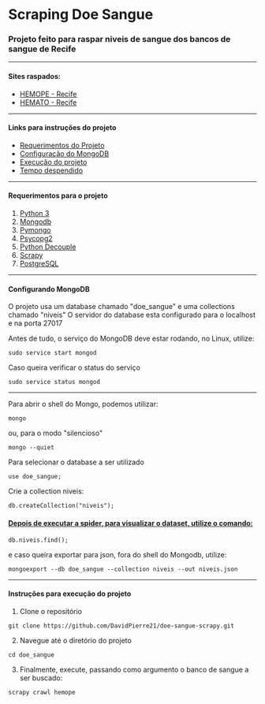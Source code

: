 # Scraping Doe Sangue

### Projeto feito para raspar niveis de sangue dos bancos de sangue de Recife

------------------------------------------------------

#### Sites raspados:
* [HEMOPE - Recife](http://www.hemope.pe.gov.br)
* [HEMATO - Recife](https://doesanguedoevida.com.br/doar-sangue-recife)

------------------------------------------------------

#### Links para instruções do projeto
* [Requerimentos do Projeto](https://github.com/DavidPierre21/doe-sangue-scrapy#requerimentos-para-o-projeto)
* [Configuração do MongoDB](https://github.com/DavidPierre21/doe-sangue-scrapy#configurando-mongodb)
* [Execução do projeto](https://github.com/DavidPierre21/doe-sangue-scrapy#instru%C3%A7%C3%B5es-para-execu%C3%A7%C3%A3o-do-projeto)
* [Tempo despendido](https://github.com/DavidPierre21/doe-sangue-scrapy#tempo-gasto)

------------------------------------------------------

#### Requerimentos para o projeto
1. [Python 3](https://www.python.org/)
2. [Mongodb](https://www.mongodb.com/)
3. [Pymongo](https://api.mongodb.com/python/current/)
4. [Psycopg2](https://pypi.org/project/psycopg2/)
5. [Python Decouple](https://github.com/henriquebastos/python-decouple)
6. [Scrapy](https://scrapy.org/)
7. [PostgreSQL](https://www.postgresql.org/)

------------------------------------------------------

#### Configurando MongoDB
O projeto usa um database chamado "doe_sangue" e uma collections chamado "niveis"
O servidor do database esta configurado para o localhost e na porta 27017

Antes de tudo, o serviço do MongoDB deve estar rodando, no Linux, utilize:
```
sudo service start mongod
```

Caso queira verificar o status do serviço
```
sudo service status mongod
```

------------------------------------------------------
Para abrir o shell do Mongo, podemos utilizar:

```
mongo
```

ou, para o modo "silencioso"
```
mongo --quiet
```

Para selecionar o database a ser utilizado
```
use doe_sangue;
```

Crie a collection niveis:
```
db.createCollection("niveis");
```

#### [Depois de executar a spider, para visualizar o dataset, utilize o comando:](https://github.com/DavidPierre21/doe-sangue-scrapy#instru%C3%A7%C3%B5es-para-execu%C3%A7%C3%A3o-do-projeto)
```
db.niveis.find();
```

e caso queira exportar para json, fora do shell do Mongodb, utilize:
```
mongoexport --db doe_sangue --collection niveis --out niveis.json 
```

------------------------------------------------------

#### Instruções para execução do projeto

1. Clone o repositório
```
git clone https://github.com/DavidPierre21/doe-sangue-scrapy.git
```

2. Navegue até o diretório do projeto
```
cd doe_sangue
```

3. Finalmente, execute, passando como argumento o banco de sangue a ser buscado:
```
scrapy crawl hemope
```
